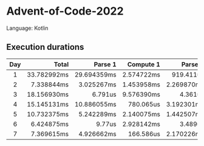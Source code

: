 # Advent-of-Code-2022

Language: Kotlin

## Execution durations

| Day |       Total |     Parse 1 |  Compute 1 |    Parse 2 |  Compute 2 |
|:---:|------------:|------------:|-----------:|-----------:|-----------:|
|  1  | 33.782992ms | 29.694359ms | 2.574722ms |  919.411us |    594.5us |
|  2  |  7.338844ms |  3.025267ms | 1.453958ms | 2.269870ms |  589.749us |
|  3  | 18.156930ms |     6.791us | 9.576390ms |    4.361us | 8.569388ms |
|  4  | 15.145131ms | 10.886055ms |  780.065us | 3.192301ms |   286.71us |
|  5  | 10.732375ms |  5.242289ms | 2.140075ms | 1.442507ms | 1.907504ms |
|  6  |  6.424875ms |      9.77us | 2.928142ms |    3.489us | 3.483474ms |
|  7  |  7.369615ms |  4.926662ms |  166.586us | 2.170226ms |  106.141us |